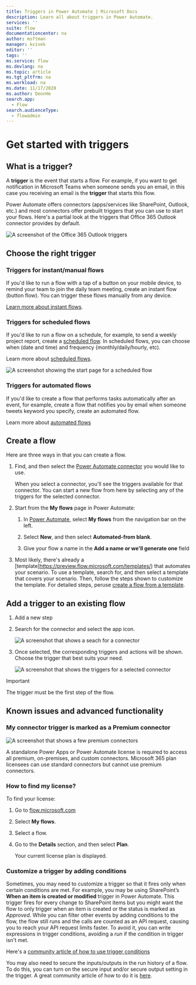 ```yaml
---
title: Triggers in Power Automate | Microsoft Docs
description: Learn all about triggers in Power Automate.
services: ''
suite: flow
documentationcenter: na
author: msftman
manager: kvivek
editor: ''
tags: ''
ms.service: flow
ms.devlang: na
ms.topic: article
ms.tgt_pltfrm: na
ms.workload: na
ms.date: 11/17/2020
ms.author: DeonHe
search.app: 
  - Flow
search.audienceType: 
  - flowadmin
---
```



# Get started with triggers

## What is a trigger?

A **trigger** is the event that starts a flow. For example, if you want to get notification in Microsoft Teams when someone sends you an email, in this case you receiving an email is the **trigger** that starts this flow.

Power Automate offers connectors (apps/services like SharePoint, Outlook, etc.) and most connectors
offer prebuilt triggers that you can use to start your flows. Here's a partial look at the triggers that Office 365 Outlook connector provides by default.

   ![A screenshot of the Office 365 Outlook triggers](./media/triggers-introduction/12700a7ab29c81632d6c15024a9779e8.png)

## Choose the right trigger

### Triggers for instant/manual flows

If you'd like to run a flow with a tap of a button on your mobile device, to remind your team to join the daily team meeting, create an instant flow (button flow). You can trigger these flows manually from any device. 

[Learn more about instant flows](https://docs.microsoft.com/power-automate/introduction-to-button-flows#trigger-an-instant-flow).


### Triggers for scheduled flows

If you'd like to run a flow on a schedule, for example, to send a weekly project report, create a [scheduled flow](). In scheduled flows, you can choose when (date and time) and frequency (monthly/daily/hourly, etc). 

Learn more about [scheduled flows](https://docs.microsoft.com/power-automate/run-scheduled-tasks).

![A screenshot showing the start page for a scheduled flow](./media/triggers-introduction//1270c8bd76f42e6531daa735a562502a.png)


### Triggers for automated flows

If you'd like to create a flow that performs tasks automatically after an event, for example, create a flow that notifies you by email when someone tweets keyword you specify, create an automated flow. 

Learn more about [automated flows](https://docs.microsoft.com/power-automate/get-started-logic-flow)

## Create a flow

Here are three ways in that you can create a flow.

1. Find, and then select the [Power Automate connector](https://preview.flow.microsoft.com/connectors/) you would like to use.

   When you select a connector, you'll see the triggers available for that connector. You can start a new flow from here by selecting any of the triggers for the selected connector.
    
1. Start from the **My flows** page in Power Automate:

    1. In [Power Automate](https://flow.microsoft.com/), select **My
        flows** from the navigation bar on the left.

    1. Select **New**, and then select **Automated-from blank**.

    1. Give your flow a name in the **Add a name or we'll generate one** field

1. Most likely, there's already a [template]https://preview.flow.microsoft.com/templates/) that automates your scenario. To use a template, search for, and then select a template that covers your scenario. Then, follow the steps shown to customize the template. For detailed steps, peruse [create a flow from a template](https://docs.microsoft.com/power-automate/get-started-logic-template).

## Add a trigger to an existing flow 

1. Add a new step

1. Search for the connector and select the app icon.

   ![A screenshot that shows a seach for a connector](./media/triggers-introduction/da75261b15a79f891d38b4adbe9be3f3.png)

1. Once selected, the corresponding triggers and actions will be shown. Choose
    the trigger that best suits your need.

   ![A screenshot that shows the triggers for a selected connector](./media/triggers-introduction/d869f08de1135874ed9f0dcbe6fa002d.png)

>[!IMPORTANT]
>The trigger must be the first step of the flow.


## Known issues and advanced functionality

### My connector trigger is marked as a Premium connector

![A screenshot that shows a few premium connectors](./media/triggers-introduction/0ad60bf46f3ddd4f9722ff07ba2caf3a.png)

A standalone Power Apps or Power Automate license is required to access all premium, on-premises, and custom connectors. Microsoft 365 plan licensees can use standard connectors but cannot use premium connectors.

### How to find my license?

To find your license:

1. Go to [flow.microsoft.com](https://preview.flow.microsoft.com/)

1. Select **My flows**.

1. Select a flow.

1. Go to the **Details** section, and then select **Plan**.  

   Your current license plan is displayed.

### Customize a trigger by adding conditions

Sometimes, you may need to customize a trigger so that it fires only when certain conditions are met. For example, you may be using SharePoint’s **When an item is created or modified** trigger in Power Automate. This trigger fires for every
change to SharePoint items but you might want the flow to only trigger when an item is
created or the status is marked as *Approved*. While you can filter other events by
adding conditions to the flow, the flow still runs and the calls are
counted as an API request, causing you to reach your API request limits faster.
To avoid it, you can write expressions in trigger conditions, avoiding a *run* if the condition in trigger isn't met.

Here's a [community article of how to use trigger conditions](https://www.timlinenterprises.com/microsoft-power-automate-flow-trigger-conditions/)

You may also need to secure the inputs/outputs in the run history of a flow. To do this, you can turn on the secure input and/or secure output setting in the trigger. A great community article of how to do it is [here](https://d365demystified.com/2019/12/19/secure-input-output-in-power-automate-run-history/).

